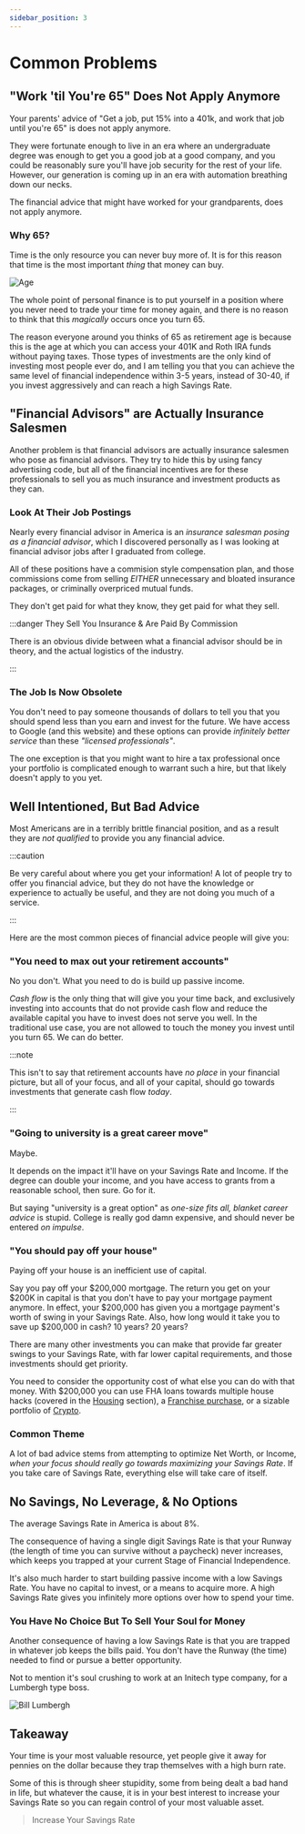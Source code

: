 ```yaml
---
sidebar_position: 3
---
```


# Common Problems

## "Work 'til You're 65" Does Not Apply Anymore

Your parents' advice of "Get a job, put 15% into a 401k, and work that job until you're 65" is does not apply anymore. 

They were fortunate enough to live in an era where an undergraduate degree was enough to get you a good job at a good company, and you could be reasonably sure you'll have job security for the rest of your life. However, our generation is coming up in an era with automation breathing down our necks. 

The financial advice that might have worked for your grandparents, does not apply anymore.

### Why 65?

Time is the only resource you can never buy more of. It is for this reason that time is the most important *thing* that money can buy. 

![Age](/img/age-meme.svg)

The whole point of personal finance is to put yourself in a position where you never need to trade your time for money again, and there is no reason to think that this *magically* occurs once you turn 65.

The reason everyone around you thinks of 65 as retirement age is because this is the age at which you can access your 401K and Roth IRA funds without paying taxes. Those types of investments are the only kind of investing most people ever do, and I am telling you that you can achieve the same level of financial independence within 3-5 years, instead of 30-40, if you invest aggressively and can reach a high Savings Rate. 

## "Financial Advisors" are Actually Insurance Salesmen

Another problem is that financial advisors are actually insurance salesmen who pose as financial advisors. They try to hide this by using fancy advertising code, but all of the financial incentives are for these professionals to sell you as much insurance and investment products as they can.

### Look At Their Job Postings

Nearly every financial advisor in America is an *insurance salesman posing as a financial advisor*, which I discovered personally as I was looking at financial advisor jobs after I graduated from college. 

All of these positions have a commision style compensation plan, and those commissions come from selling *EITHER* unnecessary and bloated insurance packages, or criminally overpriced mutual funds. 

They don't get paid for what they know, they get paid for what they sell.

:::danger They Sell You Insurance & Are Paid By Commission

There is an obvious divide between what a financial advisor should be in theory, and the actual logistics of the industry.

:::

### The Job Is Now Obsolete

You don't need to pay someone thousands of dollars to tell you that you should spend less than you earn and invest for the future. We have access to Google (and this website) and these options can provide *infinitely better service* than these *"licensed professionals"*.

The one exception is that you might want to hire a tax professional once your portfolio is complicated enough to warrant such a hire, but that likely doesn't apply to you yet. 

## Well Intentioned, But Bad Advice

Most Americans are in a terribly brittle financial position, and as a result they are *not qualified* to provide you any financial advice. 

:::caution 

Be very careful about where you get your information! A lot of people try to offer you financial advice, but they do not have the knowledge or experience to actually be useful, and they are not doing you much of a service.

:::

Here are the most common pieces of financial advice people will give you:

### "You need to max out your retirement accounts" 

No you don't. What you need to do is build up passive income. 

*Cash flow* is the only thing that will give you your time back, and exclusively investing into accounts that do not provide cash flow and reduce the available capital you have to invest does not serve you well. In the traditional use case, you are not allowed to touch the money you invest until you turn 65. We can do better.

:::note 

This isn't to say that retirement accounts have *no place* in your financial picture, but all of your focus, and all of your capital, should go towards investments that generate cash flow *today*.

:::

### "Going to university is a great career move"

Maybe. 

It depends on the impact it'll have on your Savings Rate and Income. If the degree can double your income, and you have access to grants from a reasonable school, then sure. Go for it. 

But saying "university is a great option" as *one-size fits all, blanket career advice* is stupid. College is really god damn expensive, and should never be entered *on impulse*.

### "You should pay off your house"

Paying off your house is an inefficient use of capital. 

Say you pay off your $200,000 mortgage. The return you get on your $200K in capital is that you don't have to pay your mortgage payment anymore. In effect, your $200,000 has given you a mortgage payment's worth of swing in your Savings Rate. Also, how long would it take you to save up $200,000 in cash? 10 years? 20 years? 

There are many other investments you can make that provide far greater swings to your Savings Rate, with far lower capital requirements, and those investments should get priority. 

You need to consider the opportunity cost of what else you can do with that money. With $200,000 you can use FHA loans towards multiple house hacks (covered in the [Housing](/spending/housing.md) section), a [Franchise purchase](/investing/franchises.md), or a sizable portfolio of [Crypto](/investing/crypto.md).

### Common Theme

A lot of bad advice stems from attempting to optimize Net Worth, or Income, *when your focus should really go towards maximizing your Savings Rate*. If you take care of Savings Rate, everything else will take care of itself.

## No Savings, No Leverage, & No Options

The average Savings Rate in America is about 8%.

The consequence of having a single digit Savings Rate is that your Runway (the length of time you can survive without a paycheck) never increases, which keeps you trapped at your current Stage of Financial Independence. 

It's also much harder to start building passive income with a low Savings Rate. You have no capital to invest, or a means to acquire more. A high Savings Rate gives you infinitely more options over how to spend your time.

### You Have No Choice But To Sell Your Soul for Money

Another consequence of having a low Savings Rate is that you are trapped in whatever job keeps the bills paid. You don't have the Runway (the time) needed to find or pursue a better opportunity.

Not to mention it's soul crushing to work at an Initech type company, for a Lumbergh type boss.

![Bill Lumbergh](/img/bill-lumbergh-meme-dark.svg)

## Takeaway

Your time is your most valuable resource, yet people give it away for pennies on the dollar because they trap themselves with a high burn rate. 

Some of this is through sheer stupidity, some from being dealt a bad hand in life, but whatever the cause, it is in your best interest to increase your Savings Rate so you can regain control of your most valuable asset.

>Increase Your Savings Rate